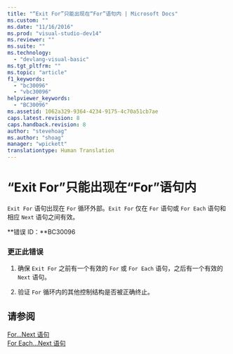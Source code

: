 ```yaml
---
title: "“Exit For”只能出现在“For”语句内 | Microsoft Docs"
ms.custom: ""
ms.date: "11/16/2016"
ms.prod: "visual-studio-dev14"
ms.reviewer: ""
ms.suite: ""
ms.technology: 
  - "devlang-visual-basic"
ms.tgt_pltfrm: ""
ms.topic: "article"
f1_keywords: 
  - "bc30096"
  - "vbc30096"
helpviewer_keywords: 
  - "BC30096"
ms.assetid: 1062a329-9364-4234-9175-4c70a51cb7ae
caps.latest.revision: 8
caps.handback.revision: 8
author: "stevehoag"
ms.author: "shoag"
manager: "wpickett"
translationtype: Human Translation
---
```

# “Exit For”只能出现在“For”语句内
`Exit For` 语句出现在 `For` 循环外部。`Exit For` 仅在 `For` 语句或 `For Each` 语句和相应 `Next` 语句之间有效。  
  
 **错误 ID：**BC30096  
  
### 更正此错误  
  
1.  确保 `Exit For` 之前有一个有效的 `For` 或 `For Each` 语句，之后有一个有效的 `Next` 语句。  
  
2.  验证 `For` 循环内的其他控制结构是否被正确终止。  
  
## 请参阅  
 [For...Next 语句](../../visual-basic/language-reference/statements/for-next-statement.md)   
 [For Each...Next 语句](../../visual-basic/language-reference/statements/for-each-next-statement.md)